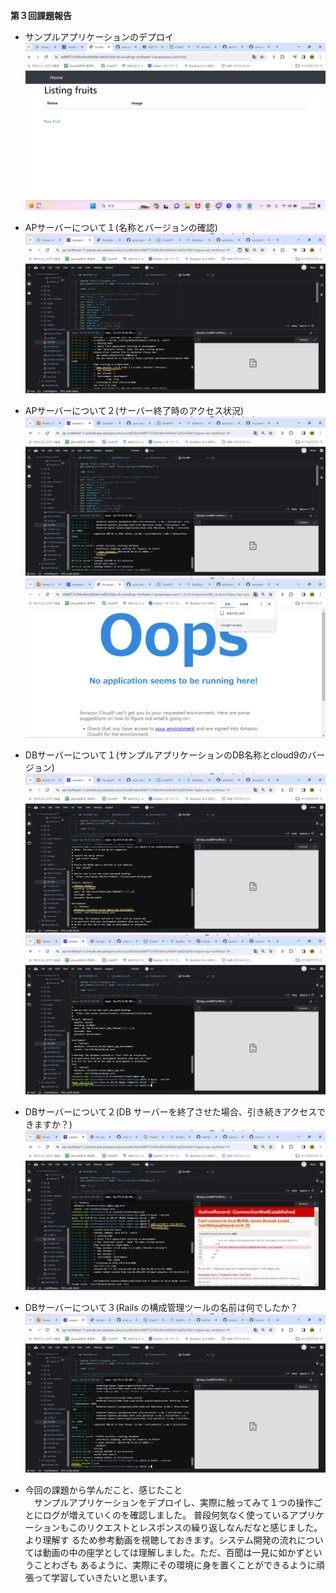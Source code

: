 **第３回課題報告**      

- サンプルアプリケーションのデプロイ  
![img-1.png](images/img-1.png)


- APサーバーについて１(名称とバージョンの確認)
![img-2.png](images/img-2.png)
- APサーバーについて２(サーバー終了時のアクセス状況)
![img-3.png](images/img-3.png)
![img-4.png](images/img-4.png)


- DBサーバーについて１(サンプルアプリケーションのDB名称とcloud9のバージョン)
![img-5.png](images/img-5.png)
![img-6.png](images/img-6.png)
- DBサーバーについて２(DB サーバーを終了させた場合、引き続きアクセスできますか？)
![img-7.png](images/img-7.png)
- DBサーバーについて３(Rails の構成管理ツールの名前は何でしたか？
![img-8.png](images/img-8.png)

- 今回の課題から学んだこと、感じたこと  
　サンプルアプリケーションをデプロイし、実際に触ってみて１つの操作ごとにログが増えていくのを確認しました。
普段何気なく使っているアプリケーションもこのリクエストとレスポンスの繰り返しなんだなと感じました。より理解す
るため参考動画を視聴しておきます。システム開発の流れについては動画の中の座学としては理解しました。ただ、百聞は一見に如かずということわざも
 あるように、実際にその環境に身を置くことができるように頑張って学習していきたいと思います。
 
 

